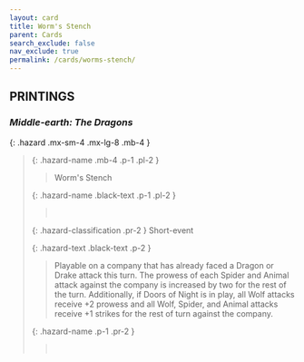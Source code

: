 ```yaml
---
layout: card
title: Worm's Stench
parent: Cards
search_exclude: false
nav_exclude: true
permalink: /cards/worms-stench/
---
```


## PRINTINGS


### _Middle-earth: The Dragons_

{: .hazard .mx-sm-4 .mx-lg-8 .mb-4 }
> {: .hazard-name .mb-4 .p-1 .pl-2 }
> > <div class="hazard-mp"></div>
> > <div class="card-name">Worm's Stench</div>
>
> {: .hazard-name .black-text .p-1 .pl-2 }
> > &nbsp;
>
> {: .hazard-classification .pr-2 }
> Short-event
>
> {: .hazard-text .black-text .p-2 }
> > Playable on a company that has already faced a Dragon or Drake attack this turn. The prowess of each Spider and Animal attack against the company is increased by two for the rest of the turn. Additionally, if Doors of Night is in play, all Wolf attacks receive +2 prowess and all Wolf, Spider, and Animal attacks receive +1 strikes for the rest of turn against the company. 
>
> {: .hazard-name .p-1 .pr-2 }
> > <div class="card-shield"></div>
> > <div class="card-corruption">&nbsp;</div>
